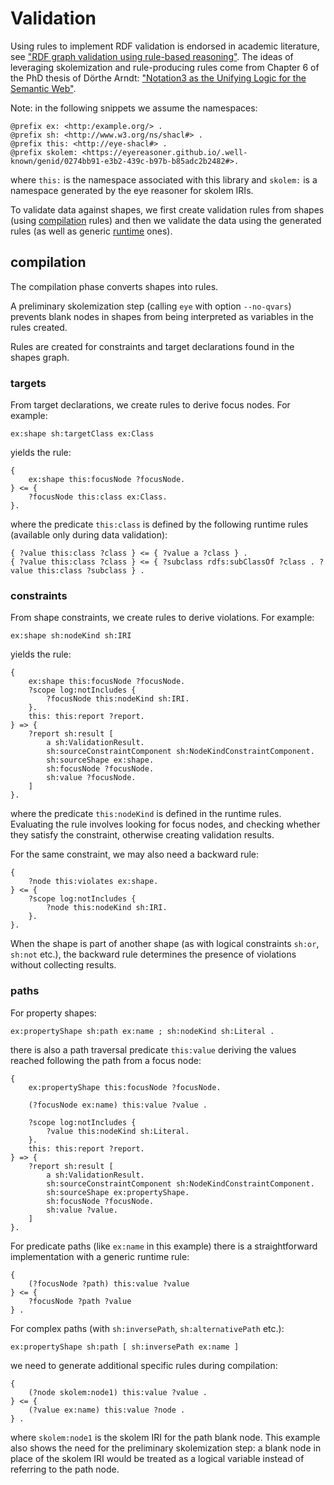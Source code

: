 # Validation
Using rules to implement RDF validation is endorsed in academic literature, see ["RDF graph validation using rule-based reasoning"](https://www.researchgate.net/publication/347222046_RDF_graph_validation_using_rule-based_reasoning).
The ideas of leveraging skolemization and rule-producing rules come from Chapter 6 of the PhD thesis of Dörthe Arndt: ["Notation3 as the Unifying Logic for the Semantic Web"](https://biblio.ugent.be/publication/8634507).

Note: in the following snippets we assume the namespaces:

```turtle
@prefix ex: <http:/example.org/> .
@prefix sh: <http://www.w3.org/ns/shacl#> .
@prefix this: <http://eye-shacl#> .
@prefix skolem: <https://eyereasoner.github.io/.well-known/genid/0274bb91-e3b2-439c-b97b-b85adc2b2482#>.
```
where `this:` is the namespace associated with this library and `skolem:` is a namespace generated by the eye reasoner for skolem IRIs.

To validate data against shapes, we first create validation rules from shapes (using [compilation](./rules//compile/) rules) and then we validate the data using the generated rules (as well as generic [runtime](./rules/validate/) ones).

## compilation

The compilation phase converts shapes into rules.

A preliminary skolemization step (calling `eye` with option `--no-qvars`) prevents blank nodes in shapes from being interpreted as variables in the rules created.

Rules are created for constraints and target declarations found in the shapes graph.

### targets
From target declarations, we create rules to derive focus nodes. For example:
```turtle
ex:shape sh:targetClass ex:Class
``` 
yields the rule:

```
{ 
    ex:shape this:focusNode ?focusNode.
} <= {
    ?focusNode this:class ex:Class.
}.
```
where the predicate `this:class` is defined by the following runtime rules (available only during data validation):

```
{ ?value this:class ?class } <= { ?value a ?class } .
{ ?value this:class ?class } <= { ?subclass rdfs:subClassOf ?class . ?value this:class ?subclass } .
```

### constraints

From shape constraints, we create rules to derive violations. For example:

```turtle
ex:shape sh:nodeKind sh:IRI 
```
yields the rule:

```
{
    ex:shape this:focusNode ?focusNode.
    ?scope log:notIncludes {
        ?focusNode this:nodeKind sh:IRI.
    }.
    this: this:report ?report.
} => {
    ?report sh:result [
        a sh:ValidationResult.
        sh:sourceConstraintComponent sh:NodeKindConstraintComponent.
        sh:sourceShape ex:shape.
        sh:focusNode ?focusNode.
        sh:value ?focusNode.
    ]
}.
```
where the predicate `this:nodeKind` is defined in the runtime rules.
Evaluating the rule involves looking for focus nodes,
and checking whether they satisfy the constraint, otherwise creating validation results.

For the same constraint, we may also need a backward rule:

```turtle
{
    ?node this:violates ex:shape.
} <= {
    ?scope log:notIncludes {
        ?node this:nodeKind sh:IRI.
    }.
}.
```

When the shape is part of another shape (as with logical constraints `sh:or`, `sh:not` etc.), the backward rule determines the presence of violations without collecting results.

### paths
For property shapes:
```turtle
ex:propertyShape sh:path ex:name ; sh:nodeKind sh:Literal .
```
there is also a path traversal predicate `this:value` 
deriving the values reached following the path from a focus node:
```turtle
{
    ex:propertyShape this:focusNode ?focusNode.

    (?focusNode ex:name) this:value ?value .

    ?scope log:notIncludes {
        ?value this:nodeKind sh:Literal.
    }.
    this: this:report ?report.
} => {
    ?report sh:result [
        a sh:ValidationResult.
        sh:sourceConstraintComponent sh:NodeKindConstraintComponent.
        sh:sourceShape ex:propertyShape.
        sh:focusNode ?focusNode.
        sh:value ?value.
    ]
}.
```
For predicate paths (like `ex:name` in this example)
there is a straightforward implementation with a generic runtime rule:

```turtle
{ 
    (?focusNode ?path) this:value ?value 
} <= { 
    ?focusNode ?path ?value
} .
```


For complex paths (with `sh:inversePath`, `sh:alternativePath` etc.):

```turtle
ex:propertyShape sh:path [ sh:inversePath ex:name ]
```
we need to generate
additional specific rules during compilation:
```turtle
{
    (?node skolem:node1) this:value ?value .
} <= {
    (?value ex:name) this:value ?node .
} .
```

where `skolem:node1` is the skolem IRI for the path blank node. This example also shows the need for the preliminary skolemization step: a blank node in place of
the skolem IRI would be treated as a
logical variable instead of referring to the path node.
